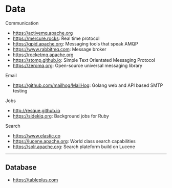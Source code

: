 # Data

Communication
* https://activemq.apache.org
* https://mercure.rocks: Real time protocol
* https://qpid.apache.org: Messaging tools that speak AMQP
* https://www.rabbitmq.com: Message broker
* https://rocketmq.apache.org
* https://stomp.github.io: Simple Text Orientated Messaging Protocol
* https://zeromq.org: Open-source universal messaging library

Email
* https://github.com/mailhog/MailHog: Golang web and API based SMTP testing

Jobs
* http://resque.github.io
* https://sidekiq.org: Background jobs for Ruby

Search
* https://www.elastic.co
* https://lucene.apache.org: World class search capabilities
* https://solr.apache.org: Search plateform build on Lucene

---
## Database
- https://tableplus.com
